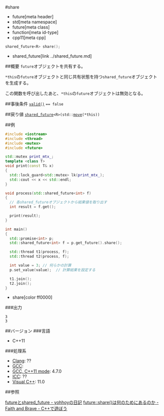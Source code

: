 #share
* future[meta header]
* std[meta namespace]
* future[meta class]
* function[meta id-type]
* cpp11[meta cpp]

```cpp
shared_future<R> share();
```
* shared_future[link ../shared_future.md]

##概要
`future`オブジェクトを共有する。

`*this`の`future`オブジェクトと同じ共有状態を持つ`shared_future`オブジェクトを生成する。

この関数を呼び出したあと、`*this`の`future`オブジェクトは無効となる。


##事後条件
[`valid()`](./valid.md) `== false`


##戻り値
[`shared_future`](../shared_future.md)`<R>(std::`[`move`](/reference/utility/move.md)`(*this))`


##例
```cpp
#include <iostream>
#include <thread>
#include <mutex>
#include <future>

std::mutex print_mtx_;
template <class T>
void print(const T& x)
{
  std::lock_guard<std::mutex> lk(print_mtx_);
  std::cout << x << std::endl;
}

void process(std::shared_future<int> f)
{
  // 各shared_futureオブジェクトから結果値を取り出す
  int result = f.get();

  print(result);
}

int main()
{
  std::promise<int> p;
  std::shared_future<int> f = p.get_future().share();

  std::thread t1(process, f);
  std::thread t2(process, f);

  int value = 3; // 何らかの計算
  p.set_value(value);  // 計算結果を設定する

  t1.join();
  t2.join();
}
```
* share[color ff0000]

###出力
```
3
3
```

##バージョン
###言語
- C++11

###処理系
- [Clang](/implementation.md#clang): ??
- [GCC](/implementation.md#gcc): 
- [GCC, C++11 mode](/implementation.md#gcc): 4.7.0
- [ICC](/implementation.md#icc): ??
- [Visual C++](/implementation.md#visual_cpp): 11.0


##参照

[futureとshared_future - yohhoyの日記](http://d.hatena.ne.jp/yohhoy/20120201/p1)
[future::share()は何のためにあるのか - Faith and Brave - C++で遊ぼう](http://d.hatena.ne.jp/faith_and_brave/20121029/1351494001)
